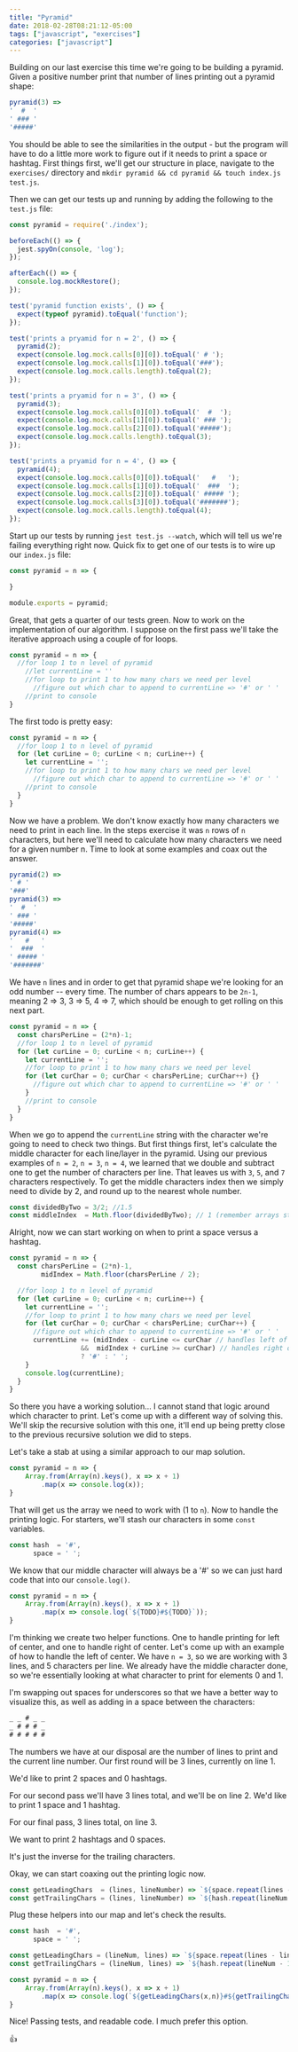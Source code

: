 ```yaml
---
title: "Pyramid"
date: 2018-02-28T08:21:12-05:00
tags: ["javascript", "exercises"]
categories: ["javascript"]
---
```


Building on our last exercise this time we're going to be building a pyramid.
Given a positive number print that number of lines printing out a pyramid shape:
```javascript
pyramid(3) => 
'  #  '
' ### '
'#####'
```

You should be able to see the similarities in the output - but the program will have to do a little more work to figure out if it needs to print a space or hashtag.
First things first, we'll get our structure in place, navigate to the `exercises/` directory and `mkdir pyramid && cd pyramid && touch index.js test.js`.

Then we can get our tests up and running by adding the following to the `test.js` file:
```javascript
const pyramid = require('./index');

beforeEach(() => {
  jest.spyOn(console, 'log');
});

afterEach(() => {
  console.log.mockRestore();
});

test('pyramid function exists', () => {
  expect(typeof pyramid).toEqual('function');
});

test('prints a pryamid for n = 2', () => {
  pyramid(2);
  expect(console.log.mock.calls[0][0]).toEqual(' # ');
  expect(console.log.mock.calls[1][0]).toEqual('###');
  expect(console.log.mock.calls.length).toEqual(2);
});

test('prints a pryamid for n = 3', () => {
  pyramid(3);
  expect(console.log.mock.calls[0][0]).toEqual('  #  ');
  expect(console.log.mock.calls[1][0]).toEqual(' ### ');
  expect(console.log.mock.calls[2][0]).toEqual('#####');
  expect(console.log.mock.calls.length).toEqual(3);
});

test('prints a pryamid for n = 4', () => {
  pyramid(4);
  expect(console.log.mock.calls[0][0]).toEqual('   #   ');
  expect(console.log.mock.calls[1][0]).toEqual('  ###  ');
  expect(console.log.mock.calls[2][0]).toEqual(' ##### ');
  expect(console.log.mock.calls[3][0]).toEqual('#######');
  expect(console.log.mock.calls.length).toEqual(4);
});
```

Start up our tests by running `jest test.js --watch`, which will tell us we're failing everything right now.
Quick fix to get one of our tests is to wire up our `index.js` file:
```javascript
const pyramid = n => {

}

module.exports = pyramid;
```

Great, that gets a quarter of our tests green.  Now to work on the implementation of our algorithm. 
I suppose on the first pass we'll take the iterative approach using a couple of for loops.
```javascript
const pyramid = n => {
  //for loop 1 to n level of pyramid
    //let currentLine = ''
    //for loop to print 1 to how many chars we need per level
      //figure out which char to append to currentLine => '#' or ' '
    //print to console
}
```

The first todo is pretty easy:
```javascript
const pyramid = n => {
  //for loop 1 to n level of pyramid
  for (let curLine = 0; curLine < n; curLine++) {
    let currentLine = '';
    //for loop to print 1 to how many chars we need per level
      //figure out which char to append to currentLine => '#' or ' '
    //print to console
  }
}
```

Now we have a problem. We don't know exactly how many characters we need to print in each line.
In the steps exercise it was `n` rows of `n` characters, but here we'll need to calculate how many characters we need for a given number n.  Time to look at some examples and coax out the answer.
```javascript
pyramid(2) => 
' # '
'###'
pyramid(3) => 
'  #  '
' ### '
'#####'
pyramid(4) => 
'   #   '
'  ###  '
' ##### '
'#######'
```
We have `n` lines and in order to get that pyramid shape we're looking for an odd number -- every time.
The number of chars appears to be `2n-1`, meaning 2 => 3, 3 => 5, 4 => 7, which should be enough to get rolling on this next part.
```javascript
const pyramid = n => {
  const charsPerLine = (2*n)-1;
  //for loop 1 to n level of pyramid
  for (let curLine = 0; curLine < n; curLine++) {
    let currentLine = '';
    //for loop to print 1 to how many chars we need per level
    for (let curChar = 0; curChar < charsPerLine; curChar++) {}
      //figure out which char to append to currentLine => '#' or ' '
    }
    //print to console
  }
}
```

When we go to append the `currentLine` string with the character we're going to need to check two things.
But first things first, let's calculate the middle character for each line/layer in the pyramid.
Using our previous examples of `n = 2`, `n = 3`, `n = 4`, we learned that we double and subtract one to get the number of characters per line.  That leaves us with `3`, `5`, and `7` characters respectively.
To get the middle characters index then we simply need to divide by 2, and round up to the nearest whole number.
```javascript
const dividedByTwo = 3/2; //1.5
const middleIndex  = Math.floor(dividedByTwo); // 1 (remember arrays start at 0)
```
Alright, now we can start working on when to print a space versus a hashtag.
```javascript
const pyramid = n => {
  const charsPerLine = (2*n)-1,
        midIndex = Math.floor(charsPerLine / 2);

  //for loop 1 to n level of pyramid
  for (let curLine = 0; curLine < n; curLine++) {
    let currentLine = '';
    //for loop to print 1 to how many chars we need per level
    for (let curChar = 0; curChar < charsPerLine; curChar++) {
      //figure out which char to append to currentLine => '#' or ' '
      currentLine += (midIndex - curLine <= curChar // handles left of the middle
                  &&  midIndex + curLine >= curChar) // handles right of the middle
                  ? '#' : ' ';
    }
    console.log(currentLine);
  }
}
```
So there you have a working solution... I cannot stand that logic around which character to print.
Let's come up with a different way of solving this.  We'll skip the recursive solution with this one, it'll end up being pretty close to the previous recursive solution we did to steps.

Let's take a stab at using a similar approach to our map solution.
```javascript
const pyramid = n => {
    Array.from(Array(n).keys(), x => x + 1)
        .map(x => console.log(x));
}
```
That will get us the array we need to work with (1 to `n`).  Now to handle the printing logic.
For starters, we'll stash our characters in some `const` variables.
```javascript
const hash  = '#',
      space = ' ';
```
We know that our middle character will always be a '#' so we can just hard code that into our `console.log()`.
```javascript
const pyramid = n => {
    Array.from(Array(n).keys(), x => x + 1)
        .map(x => console.log(`${TODO}#${TODO}`));
}
```
I'm thinking we create two helper functions.  One to handle printing for left of center, and one to handle right of center.
Let's come up with an example of how to handle the left of center.  We have `n = 3`, so we are working with 3 lines, and 5 characters per line.
We already have the middle character done, so we're essentially looking at what character to print for elements 0 and 1.

I'm swapping out spaces for underscores so that we have a better way to visualize this, as well as adding in a space between the characters:
```javascript
_ _ # _ _
_ # # # _
# # # # #
```
The numbers we have at our disposal are the number of lines to print and the current line number.
Our first round will be 3 lines, currently on line 1.

We'd like to print 2 spaces and 0 hashtags.

For our second pass we'll have 3 lines total, and we'll be on line 2.
We'd like to print 1 space and 1 hashtag.

For our final pass, 3 lines total, on line 3.

We want to print 2 hashtags and 0 spaces.

It's just the inverse for the trailing characters.

Okay, we can start coaxing out the printing logic now.
```javascript
const getLeadingChars  = (lines, lineNumber) => `${space.repeat(lines - lineNum)}${hash.repeat(lineNum - 1)}`;
const getTrailingChars = (lines, lineNumber) => `${hash.repeat(lineNum - 1)}${space.repeat(lines - lineNum)}`;
```
Plug these helpers into our map and let's check the results.
```javascript
const hash  = '#',
      space = ' ';

const getLeadingChars = (lineNum, lines) => `${space.repeat(lines - lineNum)}${hash.repeat(lineNum - 1)}`;
const getTrailingChars = (lineNum, lines) => `${hash.repeat(lineNum - 1)}${space.repeat(lines - lineNum)}`;

const pyramid = n => {
    Array.from(Array(n).keys(), x => x + 1)
        .map(x => console.log(`${getLeadingChars(x,n)}#${getTrailingChars(x,n)}`));
}
```

Nice!  Passing tests, and readable code.  I much prefer this option.

:thumbsup: